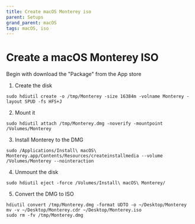 ```yaml
---
title: Create macOS Monterey iso
parent: Setups
grand_parent: macOS
tags: macOS, iso
---
```

# Create a macOS Monterey ISO

Begin with download the "Package" from the App store
1. Create the disk
```
sudo hdiutil create -o /tmp/Monterey -size 16384m -volname Monterey -layout SPUD -fs HFS+J
```
2. Mount it
```
sudo hdiutil attach /tmp/Monterey.dmg -noverify -mountpoint /Volumes/Monterey
```
3. Install Monterey to the DMG
```
sudo /Applications/Install\ macOS\ Monterey.app/Contents/Resources/createinstallmedia --volume /Volumes/Monterey --nointeraction
```
4. Unmount the disk
```
sudo hdiutil eject -force /Volumes/Install\ macOS\ Monterey/
``` 
5. Convert the DMG to ISO
```
hdiutil convert /tmp/Monterey.dmg -format UDTO -o ~/Desktop/Monterey
mv -v ~/Desktop/Monterey.cdr ~/Desktop/Monterey.iso
sudo rm -fv /tmp/Monterey.dmg
```